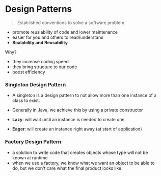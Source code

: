 # Design Patterns 

> Established conventions to solve a software problem. 
- promote reusiability of code and lower maintenance
- easier for you and others to read/understand
- **Scalability and Reusability** 

Why?  
- they increase coding speed
- they bring structure to our code
- boost efficiency

### Singleton Design Pattern
- A singleton is a design pattern to not allow more than one instance of a class to exist. 
- Generally in Java, we achieve this by using a private constructor

- **Lazy**: will wait until an instance is needed to create one 
- **Eager**: will create an instance right away (at start of application) 

### Factory Design Pattern
- a solution to write code that creates objects whose type will not be known at runtime
- when we use a factory, we know what we want an object to be able to do, but we don't care what the final product looks like
